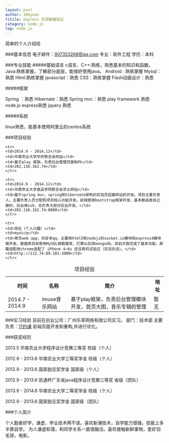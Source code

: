 ```yaml
---
layout: post
author: 166yuan
titile: express 实现数据验证
category: node.js
tag: node.js 
---
```

简单的个人介绍哈

###基本信息
电子邮件：907353268@qq.com
专业：软件工程
学历：本科

###专业技能
#####基础语言
c语言、C++:熟练，熟悉基本的知识和函数。
Java:熟练掌握，了解部分底层，能很好使用java。
Android : 熟练掌握
Mysql：熟悉
Html:熟练掌握
javascript：熟悉
CSS：熟练掌握
Flash动画设计：熟悉

#####框架

Spring ：熟悉 
Hibernate：熟悉
Spring mvc：熟悉
play framework 熟悉
node.js express熟悉
jquery 熟悉

#####系统

linux熟悉，能基本使用阿里云的centos系统


###项目经验

<table>
    <caption>项目经验</caption>
    <tr>
        <th>时间</th>
        <th>名称</th>
        <th>简介</th>
        <th>地址</th>
    </tr>
    <tr>
    <td>2014.7 - 2014.9</td>
    <td>imuse音乐网站</td>
    <td>基于play框架，负责后台管理模块开发，首页大图，音乐专辑的管理</td>
    <td>暂无</td>
    </tr>

    <tr>
    <td>2014.9 - 2014.12</td>
    <td>华南农业大学华侨联合会网站</td>
    <td>基于play 框架。负责后台管理页面制作</td>
    <td>202.116.162.74</td>
    </tr>

    <tr>
    <td>2014.9 - 2014.12</td>
    <td>华南农业大学食品学院联合会求士网站</td>
    <td>基于spring mvc，spring和hibernate架构的实验员招募网站的开发。项目主要负责人，主要负责人员分配和项目核心功能开发。前端使用bootstrap框架开发，基本都由我自己做的，后台用ssh，也负责大部分后台开发。</td>
    <td>202.116.162.74:8088</td>
    </tr>

    <tr>
    <td>现在（个人兴趣）</td>
    <td>myoicq</td>
    <td>单页web app，仿安卓qq，主要用html5和nodejs的socket.io模块和express4模块做开发。数据库目前使用MySQL做数据库，打算以后改mongodb。目前大致完成了基本功能，屏幕适配用chrome适配了 iPhone 4~6s 还没真机试验过（穷没办法）。</td>
    <td>http://112.74.89.101:3000</td>
    </tr>
</table>


###实习经验
目前在创业公司：广州乐莘网络有限公司实习。
部门：技术部
主要负责：[17约课](http://www.17yueke.cn/) 前端页面开发和重构,并进行优化。



###获奖经历

2013.5  华南农业大学程序设计竞赛三等奖 校级（个人）

2012.9 - 2013.6 华南农业大学三等奖学金 校级（个人）

2012.9 - 2013.6 国家励志奖学金 国家级（个人）

2012.9 - 2013.6 凯通杯广东省java程序设计竞赛三等奖 省级（团队）

2013.9 - 2014.6 华南农业大学二等奖学金 校级（个人）

2012.9 - 2013.6 国家励志奖学金 国家级（团队）


###个人简介

个人勤奋好学，谦虚，学业技术两不误。喜欢新潮技术，自学能力很强，技能上多半靠自学。
为人谦虚和蔼，和同学关系一直很融洽。喜欢接触新鲜事物，爱好羽毛球，电影。